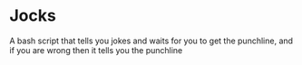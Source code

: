 # Jocks
A bash script that tells you jokes and waits for you to get the punchline, and if you are wrong then it tells you the punchline
